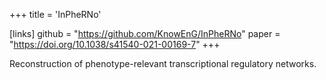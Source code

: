 +++
title = 'InPheRNo'

[links]
    github = "https://github.com/KnowEnG/InPheRNo"
    paper = "https://doi.org/10.1038/s41540-021-00169-7"
+++

Reconstruction of phenotype-relevant transcriptional regulatory networks.